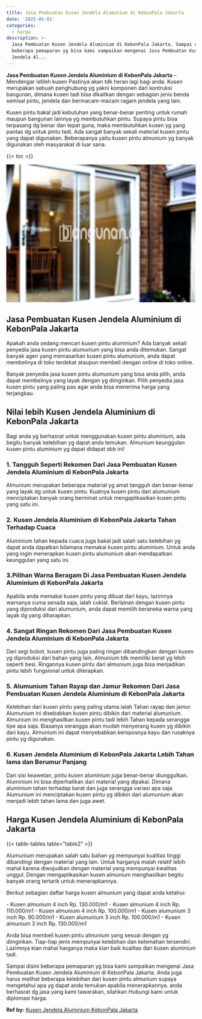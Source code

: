 ```yaml
---
title: Jasa Pembuatan Kusen Jendela Aluminium di KebonPala Jakarta
date: '2025-05-01'
categories:
  - harga
description: >-
  Jasa Pembuatan Kusen Jendela Aluminium di KebonPala Jakarta. Sampai disini
  beberapa pemaparan yg bisa kami sampaikan mengenai Jasa Pembuatan Kusen
  Jendela Al...
---
```


**Jasa Pembuatan Kusen Jendela Aluminium di KebonPala Jakarta** – Mendengar istileh kusen Pastinya akan tdk heran lagi bagi anda. Kusen merupakan sebuah penghubung yg yakni komponen dari kontruksi bangunan, dimana kusen tadi bisa dikaitkan dengan sebagian jenis benda semisal pintu, jendela dan bermacam-macam ragam jendela yang lain.

Kusen pintu bakal jadi kebutuhan yang benar-benar penting untuk rumah maupun bangunan lainnya yg membutuhkan pintu. Supaya pintu bisa terpasang dg benar dan tepat guna, maka membutuhkan kusen yg yang pantas dg untuk pintu tadi. Ada sangat banyak sekali material kusen pintu yang dapat digunakan. Beberapanya yaitu kusen pintu almunium yg banyak digunakan oleh masyarakat di luar sana.

{{< toc >}}

![Jasa Pembuatan Kusen Jendela Aluminium di KebonPala Jakarta](/images/harga-kusen-jendela-alumunium-44.png)

## Jasa Pembuatan Kusen Jendela Aluminium di KebonPala Jakarta

Apakah anda sedang mencari kusen pintu aluminium? Ada banyak sekali penyedia jasa kusen pintu alumunium yang bisa anda ditemukan. Sangat banyak agen yang memasarkan kusen pintu alumunium, anda dapat membelinya di toko terdekat ataupun membeli dengan online di toko online.

Banyak penyedia jasa kusen pintu alumunium yang bisa anda pilih, anda dapat membelinya yang layak dengan yg diinginkan. Pilih penyedia jasa kusen pintu yang paling pas agar anda bisa menerima harga yang terjangkau.

## Nilai lebih Kusen Jendela Aluminium di KebonPala Jakarta

Bagi anda yg berhasrat untuk menggunakan kusen pintu aluminium, ada begitu banyak kelebihan yg dapat anda temukan. Almunium keunggulan kusen pintu aluminium yg dapat didapat sbb ini!

### 1\. Tangguh Seperti Rekomen Dari Jasa Pembuatan Kusen Jendela Aluminium di KebonPala Jakarta

Almunium merupakan beberapa material yg amat tangguh dan benar-benar yang layak dg untuk kusen pintu. Kuatnya kusen pintu dari alumunium menciptakan banyak orang berminat untuk mengaplikasikan kusen pintu yang satu ini.

### 2\. Kusen Jendela Aluminium di KebonPala Jakarta Tahan Terhadap Cuaca

Aluminium tahan kepada cuaca juga bakal jadi salah satu kelebihan yg dapat anda dapatkan bilamana memakai kusen pintu aluminium. Untuk anda yang ingin menerapkan kusen pintu alumunium akan mendapatkan keunggulan yang satu ini.

### 3.Pilihan Warna Beragam Di Jasa Pembuatan Kusen Jendela Aluminium di KebonPala Jakarta

Apabila anda memakai kusen pintu yang dibuat dari kayu, lazimnya warnanya cuma senada saja, ialah coklat. Berlainan dengan kusen pintu yang diproduksi dari alumunium, anda dapat memilih beraneka warna yang layak dg yang diharapkan.

### 4\. Sangat Ringan Rekomen Dari Jasa Pembuatan Kusen Jendela Aluminium di KebonPala Jakarta

Dari segi bobot, kusen pintu juga paling ringan dibandingkan dengan kusen yg diproduksi dari bahan yang lain. Almunium tdk memiliki berat yg lebih seperti besi. Ringannya kusen pintu dari almunium juga bisa menjadikan pintu lebih fungsional untuk diterapkan.

### 5\. Alumunium Tahan Rayap dan Jamur Rekomen Dari Jasa Pembuatan Kusen Jendela Aluminium di KebonPala Jakarta

Kelebihan dari kusen pintu yang paling utama ialah Tahan rayap dan jamur. Alumunium ini disebabkan kusen pintu dibikin dari material alumunium. Almunium ini menghasilkan kusen pintu tadi lebih Tahan kepada serangga tipe apa saja. Biasanya serangga akan mudah menyerang kusen yg dibikin dari kayu. Almunium ini dapat menyebabkan keroposnya kayu dan rusaknya pintu yg digunakan.

### 6\. Kusen Jendela Aluminium di KebonPala Jakarta Lebih Tahan lama dan Berumur Panjang

Dari sisi keawetan, pintu kusen aluminium juga benar-benar diunggulkan. Aluminium ini bisa diperhatikan dari material yang dipakai. Dimana aluminium tahan terhadap karat dan juga serangga variasi apa saja. Alumunium ini menciptakan kusen pintu yg dibikin dari alumunium akan menjadi lebih tahan lama dan juga awet.

## Harga Kusen Jendela Aluminium di KebonPala Jakarta

{{< table-tables table="table2" >}}

Alumunium merupakan salah satu bahan yg mempunyai kualitas tinggi dibandingi dengan material yang lain. Untuk harganya malah relatif lebih mahal karena diwujudkan dengan material yang mempunyai kwalitas unggul. Dengan mengaplikasikan kusen almunium menghasilkan begitu banyak orang tertarik untuk menerapkannya.

Berikut sebagian daftar harga kusen almunium yang dapat anda ketahui:

\- Kusen almunium 4 inch Rp. 130.000/m1 - Kusen almunium 4 inch Rp. 110.000/m1 - Kusen almunium 4 inch Rp. 100.000/m1 - Kusen alumunium 3 inch Rp. 90.000/m1 - Kusen alumunium 3 inch Rp. 100.000/m1 - Kusen almunium 3 inch Rp. 130.000/m1

Anda bisa membeli kusen pintu almunium yang sesuai dengan yg diinginkan. Tiap-tiap jenis mempunyai kelebihan dan kelemahan tersendiri. Lazimnya kian mahal harganya maka kian baik kualitas dari kusen aluminium tadi.

Sampai disini beberapa pemaparan yg bisa kami sampaikan mengenai Jasa Pembuatan Kusen Jendela Aluminium di KebonPala Jakarta. Anda juga harus melihat beberapa kelebihan dari kusen pintu almunium supaya mengetahui apa yg dapat anda temukan apabila menerapkannya. anda berhasrat dg jasa yang kami tawarakan, silahkan Hubungi kami untuk diplomasi harga.

**Ref by:** [Kusen Jendela Aluminium KebonPala Jakarta](https://id.wikipedia.org/wiki/Kusen)

